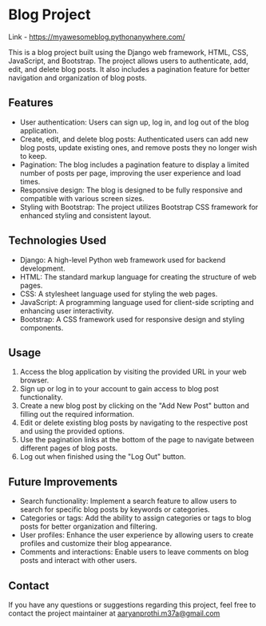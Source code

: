# Blog Project

Link - https://myawesomeblog.pythonanywhere.com/

This is a blog project built using the Django web framework, HTML, CSS, JavaScript, and Bootstrap. The project allows users to authenticate, add, edit, and delete blog posts. It also includes a pagination feature for better navigation and organization of blog posts.

## Features

- User authentication: Users can sign up, log in, and log out of the blog application.
- Create, edit, and delete blog posts: Authenticated users can add new blog posts, update existing ones, and remove posts they no longer wish to keep.
- Pagination: The blog includes a pagination feature to display a limited number of posts per page, improving the user experience and load times.
- Responsive design: The blog is designed to be fully responsive and compatible with various screen sizes.
- Styling with Bootstrap: The project utilizes Bootstrap CSS framework for enhanced styling and consistent layout.

## Technologies Used

- Django: A high-level Python web framework used for backend development.
- HTML: The standard markup language for creating the structure of web pages.
- CSS: A stylesheet language used for styling the web pages.
- JavaScript: A programming language used for client-side scripting and enhancing user interactivity.
- Bootstrap: A CSS framework used for responsive design and styling components.

## Usage

1. Access the blog application by visiting the provided URL in your web browser.
2. Sign up or log in to your account to gain access to blog post functionality.
3. Create a new blog post by clicking on the "Add New Post" button and filling out the required information.
4. Edit or delete existing blog posts by navigating to the respective post and using the provided options.
5. Use the pagination links at the bottom of the page to navigate between different pages of blog posts.
6. Log out when finished using the "Log Out" button.

## Future Improvements

- Search functionality: Implement a search feature to allow users to search for specific blog posts by keywords or categories.
- Categories or tags: Add the ability to assign categories or tags to blog posts for better organization and filtering.
- User profiles: Enhance the user experience by allowing users to create profiles and customize their blog appearance.
- Comments and interactions: Enable users to leave comments on blog posts and interact with other users.

## Contact

If you have any questions or suggestions regarding this project, feel free to contact the project maintainer at aaryanprothi.m37a@gmail.com
